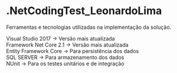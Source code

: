 # .NetCodingTest_LeonardoLima

Ferramentas e tecnologias utilizadas na implementação da solução. <br/>

Visual Studio 2017  -> Versão mais atualizada <br/>
Framework Net Core 2.1  -> Versão mais atualizada <br/>
Entity Framework Core -> Para persistência dos dados <br/>
SQL SERVER -> Para armazenamento dos dados <br/>
NUnit -> Para os testes unitários e de integração <br/>

